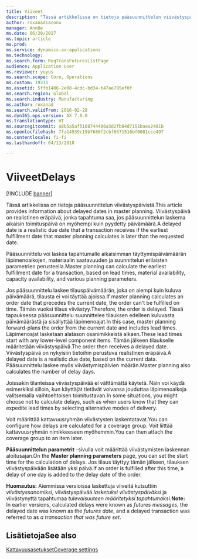 ```yaml
---
title: Viiveet
description: "Tässä artikkelissa on tietoja pääsuunnittelun viivästyspäivistä. Viivästyspäivä on realistinen eräpäivä, jonka tapahtuma saa, jos pääsuunnittelun laskema aikaisin toimituspäivä on myöhempi kuin pyydetty päivämäärä."
author: roxanadiaconu
manager: AnnBe
ms.date: 06/20/2017
ms.topic: article
ms.prod: 
ms.service: dynamics-ax-applications
ms.technology: 
ms.search.form: ReqTransFuturesListPage
audience: Application User
ms.reviewer: yuyus
ms.search.scope: Core, Operations
ms.custom: 19311
ms.assetid: 5ffb1486-2e08-4cdc-bd34-b47ae795ef0f
ms.search.region: Global
ms.search.industry: Manufacturing
ms.author: roxanad
ms.search.validFrom: 2016-02-28
ms.dyn365.ops.version: AX 7.0.0
ms.translationtype: HT
ms.sourcegitcommit: a8b5a5af5108744406a3d2fb84d7151baea2481b
ms.openlocfilehash: 7fa14939c19b7680f2cbf6571516bf0081cce497
ms.contentlocale: fi-fi
ms.lasthandoff: 04/13/2018

---
```


# <a name="delays"></a><span data-ttu-id="ab73d-104">Viiveet</span><span class="sxs-lookup"><span data-stu-id="ab73d-104">Delays</span></span>

[!INCLUDE [banner](../includes/banner.md)]

<span data-ttu-id="ab73d-105">Tässä artikkelissa on tietoja pääsuunnittelun viivästyspäivistä.</span><span class="sxs-lookup"><span data-stu-id="ab73d-105">This article provides information about delayed dates in master planning.</span></span> <span data-ttu-id="ab73d-106">Viivästyspäivä on realistinen eräpäivä, jonka tapahtuma saa, jos pääsuunnittelun laskema aikaisin toimituspäivä on myöhempi kuin pyydetty päivämäärä.</span><span class="sxs-lookup"><span data-stu-id="ab73d-106">A delayed date is a realistic due date that a transaction receives if the earliest fulfillment date that master planning calculates is later than the requested date.</span></span>

<span data-ttu-id="ab73d-107">Pääsuunnittelu voi laskea tapahtumalle aikaisimman täyttymispäivämäärän läpimenoaikojen, materiaalin saatavuuden ja suunnittelun erilaisten parametrien perusteella.</span><span class="sxs-lookup"><span data-stu-id="ab73d-107">Master planning can calculate the earliest fulfillment date for a transaction, based on lead times, material availability, capacity availability, and various planning parameters.</span></span> 

<span data-ttu-id="ab73d-108">Jos pääsuunnittelu laskee tilauspäivämäärän, joka on aiempi kuin kuluva päivämäärä, tilausta ei voi täyttää ajoissa.</span><span class="sxs-lookup"><span data-stu-id="ab73d-108">If master planning calculates an order date that precedes the current date, the order can't be fulfilled on time.</span></span> <span data-ttu-id="ab73d-109">Tämän vuoksi tilaus viivästyy.</span><span class="sxs-lookup"><span data-stu-id="ab73d-109">Therefore, the order is delayed.</span></span> <span data-ttu-id="ab73d-110">Tässä tapauksessa pääsuunnittelu suunnittelee tilauksen edelleen kuluvasta päivämäärästä ja sisällyttää läpimenoajat.</span><span class="sxs-lookup"><span data-stu-id="ab73d-110">In this case, master planning forward-plans the order from the current date and includes lead times.</span></span> <span data-ttu-id="ab73d-111">Läpimenoajat lasketaan alatason osanimikkeistä alkaen.</span><span class="sxs-lookup"><span data-stu-id="ab73d-111">These lead times start with any lower-level component items.</span></span> <span data-ttu-id="ab73d-112">Tämän jälkeen tilaukselle määritetään viivästyspäivä.</span><span class="sxs-lookup"><span data-stu-id="ab73d-112">The order then receives a delayed date.</span></span> <span data-ttu-id="ab73d-113">Viivästyspäivä on nykyisiin tietoihin perustuva realistinen eräpäivä.</span><span class="sxs-lookup"><span data-stu-id="ab73d-113">A delayed date is a realistic due date, based on the current data.</span></span> <span data-ttu-id="ab73d-114">Pääsuunnittelu laskee myös viivästymispäivien määrän.</span><span class="sxs-lookup"><span data-stu-id="ab73d-114">Master planning also calculates the number of delay days.</span></span> 

<span data-ttu-id="ab73d-115">Joissakin tilanteissa viivästyspäivää ei välttämättä käytetä. Näin voi käydä esimerkiksi silloin, kun käyttäjät tietävät voivansa jouduttaa läpimenoaikoja valitsemalla vaihtoehtoisen toimitustavan.</span><span class="sxs-lookup"><span data-stu-id="ab73d-115">In some situations, you might choose not to calculate delays, such as when users know that they can expedite lead times by selecting alternative modes of delivery.</span></span> 

<span data-ttu-id="ab73d-116">Voit määrittää kattavuusryhmän viivästysten laskentatavat.</span><span class="sxs-lookup"><span data-stu-id="ab73d-116">You can configure how delays are calculated for a coverage group.</span></span> <span data-ttu-id="ab73d-117">Voit liittää kattavuusryhmän nimikkeeseen myöhemmin.</span><span class="sxs-lookup"><span data-stu-id="ab73d-117">You can then attach the coverage group to an item later.</span></span> 

<span data-ttu-id="ab73d-118">**Pääsuunnittelun parametrit** -sivulla voit määrittää viivästymisten laskennan aloitusajan.</span><span class="sxs-lookup"><span data-stu-id="ab73d-118">On the **Master planning parameters** page, you can set the start time for the calculation of delays.</span></span> <span data-ttu-id="ab73d-119">Jos tilaus täyttyy tämän jälkeen, tilauksen viivästyspäivään lisätään yksi päivä.</span><span class="sxs-lookup"><span data-stu-id="ab73d-119">If an order is fulfilled after this time, a delay of one day is added to the delay date of the order.</span></span> 

<span data-ttu-id="ab73d-120">**Huomautus:** Aiemmissa versioissa laskettuja viiveitä kutsuttiin *viivästyssanomiksi*, viivästyspäivää *lasketuksi viivästyspäiväksi* ja viivästynyttä tapahtumaa *tulevaisuuteen määritetyksi tapahtumaksi*.</span><span class="sxs-lookup"><span data-stu-id="ab73d-120">**Note:** In earlier versions, calculated delays were known as *futures messages*, the delayed date was known as the *futures date*, and a delayed transaction was referred to as *a transaction that was future set*.</span></span>

<a name="see-also"></a><span data-ttu-id="ab73d-121">Lisätietoja</span><span class="sxs-lookup"><span data-stu-id="ab73d-121">See also</span></span>
--------

[<span data-ttu-id="ab73d-122">Kattavuusasetukset</span><span class="sxs-lookup"><span data-stu-id="ab73d-122">Coverage settings</span></span>](coverage-settings.md)




